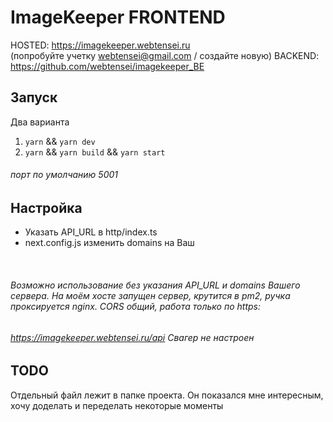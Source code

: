 # ImageKeeper FRONTEND
HOSTED: https://imagekeeper.webtensei.ru </br>  (попробуйте учетку webtensei@gmail.com / создайте новую)
BACKEND: https://github.com/webtensei/imagekeeper_BE

## Запуск

Два варианта
1. `yarn` && `yarn dev`
2. `yarn` && `yarn build` && `yarn start`
###### _порт по умолчанию 5001_

## Настройка

* Указать API_URL в http/index.ts
* next.config.js изменить domains на Ваш
</br>

###### Возможно использование без указания API_URL и domains Вашего сервера. На моём хосте запущен сервер, крутится в pm2, ручка проксируется nginx. CORS общий, работа только по https:
###### https://imagekeeper.webtensei.ru/api _Свагер не настроен_



## TODO

Отдельный файл лежит в папке проекта. Он показался мне интересным, хочу доделать и переделать некоторые моменты


